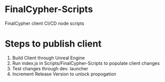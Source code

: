 # FinalCypher-Scripts
FinalCypher client CI/CD node scripts


# Steps to publish client
1. Build Client through Unreal Engine
2. Run index.js in Scripts/FinalCypher-Scripts to populate client changes
3. Test changes through dev. launcher
4. Increment Release Version to unlock propogation
